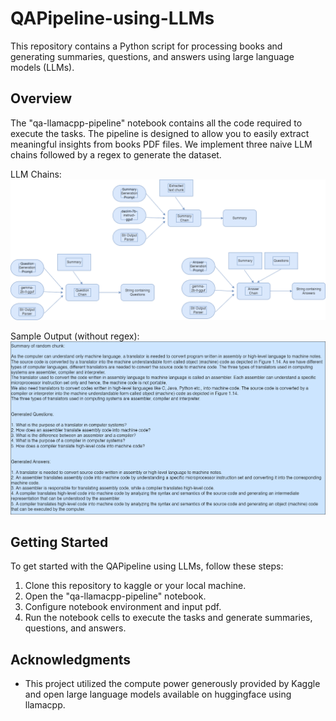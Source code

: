 # QAPipeline-using-LLMs

This repository contains a Python script for processing books and generating summaries, questions, and answers using large language models (LLMs).

## Overview

The "qa-llamacpp-pipeline" notebook contains all the code required to execute the tasks. The pipeline is designed to allow you to easily extract meaningful insights from books PDF files. We implement three naive LLM chains followed by a regex to generate the dataset.

LLM Chains:
![LLM Chains](https://github.com/lomash-relia/QAPipleline-using-LLMs/blob/main/images/chains.png?raw=true)

Sample Output (without regex):
![Sample](https://github.com/lomash-relia/QAPipleline-using-LLMs/blob/main/images/sample-output.png?raw=true)

## Getting Started

To get started with the QAPipeline using LLMs, follow these steps:

1. Clone this repository to kaggle or your local machine.
2. Open the "qa-llamacpp-pipeline" notebook.
3. Configure notebook environment and input pdf.
4. Run the notebook cells to execute the tasks and generate summaries, questions, and answers.

## Acknowledgments

- This project utilized the compute power generously provided by Kaggle and open large language models available on huggingface using llamacpp.